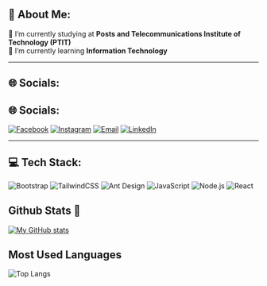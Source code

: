 ## 💫 About Me:

🔭 I’m currently studying at **Posts and Telecommunications Institute of Technology (PTIT)**  
🌱 I’m currently learning **Information Technology**  

---

## 🌐 Socials:

## 🌐 Socials:

[![Facebook](https://img.shields.io/badge/Facebook-%231877F2.svg?style=for-the-badge&logo=facebook&logoColor=white)](https://facebook.com/longnhat0902)
[![Instagram](https://img.shields.io/badge/Instagram-%23E4405F.svg?style=for-the-badge&logo=instagram&logoColor=white)](https://instagram.com/nhatpham0902)
[![Email](https://img.shields.io/badge/Email-D14836?style=for-the-badge&logo=gmail&logoColor=white)](mailto:longnhatvn0902@gmail.com)
[![LinkedIn](https://img.shields.io/badge/LinkedIn-%230077B5.svg?style=for-the-badge&logo=linkedin&logoColor=white)](https://www.linkedin.com/in/nhật-phạm-long-nhật-65218b320)




---
## 💻 Tech Stack:

![Bootstrap](https://img.shields.io/badge/Bootstrap-%23563D7C.svg?&style=for-the-badge&logo=bootstrap&logoColor=white)
![TailwindCSS](https://img.shields.io/badge/TailwindCSS-%2338B2AC.svg?&style=for-the-badge&logo=tailwind-css&logoColor=white)
![Ant Design](https://img.shields.io/badge/AntDesign-%230170FE.svg?&style=for-the-badge&logo=ant-design&logoColor=white)
![JavaScript](https://img.shields.io/badge/JavaScript-%23F7DF1E.svg?&style=for-the-badge&logo=javascript&logoColor=black)
![Node.js](https://img.shields.io/badge/Node.js-%23339933.svg?&style=for-the-badge&logo=node.js&logoColor=white)
![React](https://img.shields.io/badge/React-%2361DAFB.svg?&style=for-the-badge&logo=react&logoColor=black)




## Github Stats 👋
[![My GitHub stats](https://github-readme-stats.vercel.app/api?username=Nhatcony0902)](https://github.com/anuraghazra/github-readme-stats)
## Most Used Languages
![Top Langs](https://github-readme-stats.vercel.app/api/top-langs/?username=Nhatcony0902&hide_progress=true)
<!--
**Nhatcony0902/Nhatcony0902** is a ✨ _special_ ✨ repository because its `README.md` (this file) appears on your GitHub profile.

Here are some ideas to get you started:

- 🔭 I’m currently working on ...
- 🌱 I’m currently learning ...
- 👯 I’m looking to collaborate on ...
- 🤔 I’m looking for help with ...
- 💬 Ask me about ...
- 📫 How to reach me: ...
- 😄 Pronouns: ...
- ⚡ Fun fact: ...
-->
